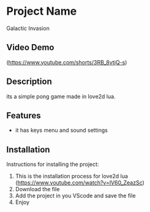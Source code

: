 # Project Name
Galactic Invasion

## Video Demo
(https://www.youtube.com/shorts/3RB_8vtjQ-s)

## Description
its a simple pong game made in love2d lua.

## Features
- it has keys menu and sound settings

## Installation
Instructions for installing the project:
1. This is the installation process for love2d lua (https://www.youtube.com/watch?v=IV60_ZeazSc)
2. Download the file 
3. Add the project in you VScode and save the file 
4. Enjoy  
